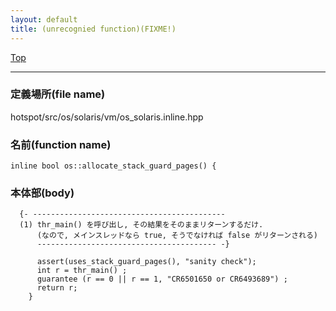 ```yaml
---
layout: default
title: (unrecognied function)(FIXME!)
---
```

[Top](../index.html)

--- 
### 定義場所(file name)
hotspot/src/os/solaris/vm/os_solaris.inline.hpp

### 名前(function name)
```
inline bool os::allocate_stack_guard_pages() {
```

### 本体部(body)
```
  {- -------------------------------------------
  (1) thr_main() を呼び出し, その結果をそのままリターンするだけ.
      (なので, メインスレッドなら true, そうでなければ false がリターンされる)
      ---------------------------------------- -}

	  assert(uses_stack_guard_pages(), "sanity check");
	  int r = thr_main() ;
	  guarantee (r == 0 || r == 1, "CR6501650 or CR6493689") ;
	  return r;
	}
	
```


